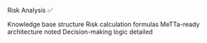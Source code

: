 Risk Analysis ✅

Knowledge base structure
Risk calculation formulas
MeTTa-ready architecture noted
Decision-making logic detailed